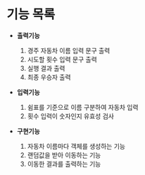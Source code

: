 # **기능 목록**

- **출력기능**

  1) 경주 자동차 이름 입력 문구 출력
  2) 시도할 횟수 입력 문구 출력
  3) 실행 결과 출력 
  4) 최종 우승자 출력 


- **입력기능**
  1) 쉼표를 기준으로 이름 구분하여 자동차 입력
  2) 횟수 입력이 숫자인지 유효성 검사


- **구현기능**
  1) 자동차 이름마다 객체를 생성하는 기능
  2) 랜덤값을 받아 이동하는 기능
  3) 이동한 결과를 출력하는 기능